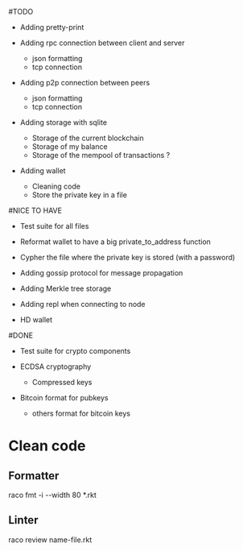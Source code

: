 
#TODO

* Adding pretty-print

* Adding rpc connection between client and server
	* json formatting
	* tcp connection

* Adding p2p connection between peers
	* json formatting
	* tcp connection

* Adding storage with sqlite
	* Storage of the current blockchain
	* Storage of my balance
	* Storage of the mempool of transactions ?
	
* Adding wallet
	* Cleaning code
	* Store the private key in a file

#NICE TO HAVE
* Test suite for all files

* Reformat wallet to have a big private_to_address function

* Cypher the file where the private key is stored (with a password)

* Adding gossip protocol for message propagation

* Adding Merkle tree storage

* Adding repl when connecting to node

* HD wallet

#DONE

* Test suite for crypto components

* ECDSA cryptography
	* Compressed keys
* Bitcoin format for pubkeys
	* others format for bitcoin keys

# Clean code

## Formatter
raco fmt -i --width 80 *.rkt

## Linter
raco review name-file.rkt

